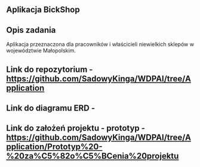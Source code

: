 Aplikacja BickShop
----------------------------------

Opis zadania
--------------------------
  Aplikacja przeznaczona dla pracowników i właścicieli niewielkich sklepów w województwie Małopolskim.
  
Link do repozytorium - https://github.com/SadowyKinga/WDPAI/tree/Application
---------------------

Link do diagramu ERD -
-----------

Link do założeń projektu - prototyp - https://github.com/SadowyKinga/WDPAI/tree/Application/Prototyp%20-%20za%C5%82o%C5%BCenia%20projektu
--------------
